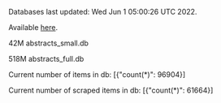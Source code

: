 Databases last updated: Wed Jun  1 05:00:26 UTC 2022. 

Available [here](https://github.com/cbeauhilton/ash-db/releases).


42M	abstracts_small.db

518M	abstracts_full.db

Current number of items in db:
[{"count(*)": 96904}]

Current number of scraped items in db:
[{"count(*)": 61664}]
